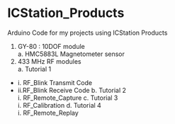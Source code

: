 # ICStation_Products
Arduino Code for my projects using ICStation Products

1. GY-80 : 10DOF module<br> 
  a. HMC5883L Magnetometer sensor
2. 433 MHz RF modules<br>
  a. Tutorial 1<br>
  +  i. RF_Blink Transmit Code
  +  ii.RF_Blink Receive Code
  b. Tutorial 2<br>
    i. RF_Remote_Capture
  c. Tutorial 3<br>
    i. RF_Calibration
  d. Tutorial 4<br>
    i. RF_Remote_Replay

